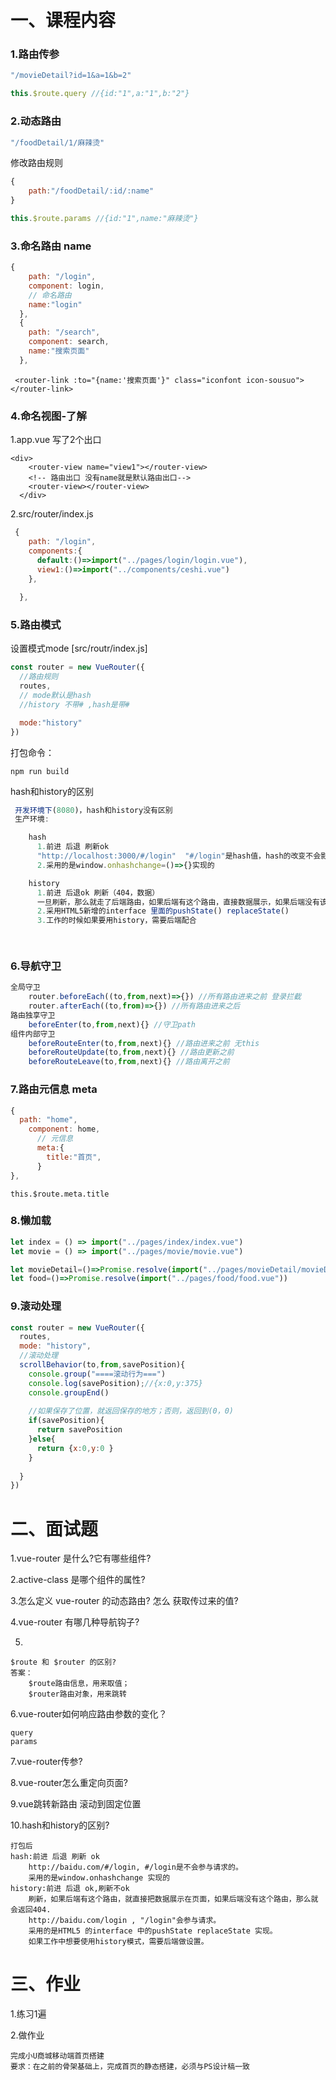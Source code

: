 # 一、课程内容

### 1.路由传参

```js
"/movieDetail?id=1&a=1&b=2"
```

```js
this.$route.query //{id:"1",a:"1",b:"2"}
```

### 2.动态路由

```js
"/foodDetail/1/麻辣烫"
```

修改路由规则

```js
{
	path:"/foodDetail/:id/:name"
}
```

```js
this.$route.params //{id:"1",name:"麻辣烫"}
```

### 3.命名路由 name

```js
{
    path: "/login",
    component: login,
    // 命名路由
    name:"login"
  },
  {
    path: "/search",
    component: search,
    name:"搜索页面"
  },
```

```vue
 <router-link :to="{name:'搜索页面'}" class="iconfont icon-sousuo"></router-link>
```

### 4.命名视图-了解

1.app.vue 写了2个出口

```vue
<div>
    <router-view name="view1"></router-view>
    <!-- 路由出口 没有name就是默认路由出口-->
    <router-view></router-view>
  </div>
```

2.src/router/index.js

```js
 {
    path: "/login",
    components:{
      default:()=>import("../pages/login/login.vue"),
      view1:()=>import("../components/ceshi.vue")
    },
    
  },
```



### 5.路由模式 

设置模式mode [src/routr/index.js]

```js
const router = new VueRouter({
  //路由规则
  routes,
  // mode默认是hash
  //history 不带# ,hash是带#

  mode:"history"
})
```

打包命令：

```
npm run build
```

hash和history的区别

```js
 开发环境下(8080)，hash和history没有区别
 生产环境:

    hash 
      1.前进 后退 刷新ok
      "http://localhost:3000/#/login"  "#/login"是hash值，hash的改变不会影响请求
      2.采用的是window.onhashchange=()=>{}实现的

    history 
      1.前进 后退ok 刷新（404，数据）
      一旦刷新，那么就走了后端路由，如果后端有这个路由，直接数据展示，如果后端没有该路由，404
      2.采用HTML5新增的interface 里面的pushState() replaceState()
      3.工作的时候如果要用history，需要后端配合

 
```

### 6.导航守卫

```js
全局守卫
	router.beforeEach((to,from,next)=>{}) //所有路由进来之前 登录拦截
	router.afterEach((to,from)=>{}) //所有路由进来之后
路由独享守卫
	beforeEnter(to,from,next){} //守卫path
组件内部守卫
	beforeRouteEnter(to,from,next){} //路由进来之前 无this
	beforeRouteUpdate(to,from,next){} //路由更新之前
	beforeRouteLeave(to,from,next){} //路由离开之前
```



### 7.路由元信息 meta

```js
{
  path: "home",
    component: home,
      // 元信息
      meta:{
        title:"首页",
      }
},
```

```
this.$route.meta.title
```

### 8.懒加载

```js
let index = () => import("../pages/index/index.vue")
let movie = () => import("../pages/movie/movie.vue")

let movieDetail=()=>Promise.resolve(import("../pages/movieDetail/movieDetail.vue"))
let food=()=>Promise.resolve(import("../pages/food/food.vue"))
```



### 9.滚动处理

```js
const router = new VueRouter({
  routes,
  mode: "history",
  //滚动处理
  scrollBehavior(to,from,savePosition){
    console.group("====滚动行为===")
    console.log(savePosition);//{x:0,y:375}
    console.groupEnd()
		
    //如果保存了位置，就返回保存的地方；否则，返回到(0，0)
    if(savePosition){
      return savePosition
    }else{
      return {x:0,y:0 }
    }
    
  }
})
```



# 二、面试题

1.vue-router 是什么?它有哪些组件?

2.active-class 是哪个组件的属性?

3.怎么定义 vue-router 的动态路由? 怎么 获取传过来的值?

4.vue-router 有哪几种导航钩子?

5.

```
$route 和 $router 的区别?
答案：
	$route路由信息，用来取值；
	$router路由对象，用来跳转

```

6.vue-router如何响应路由参数的变化？

```
query
params
```

7.vue-router传参?

8.vue-router怎么重定向页面?

9.vue跳转新路由 滚动到固定位置

10.hash和history的区别?

```
打包后
hash:前进 后退 刷新 ok
	http://baidu.com/#/login, #/login是不会参与请求的。
	采用的是window.onhashchange 实现的
history:前进 后退 ok,刷新不ok
	刷新，如果后端有这个路由，就直接把数据展示在页面，如果后端没有这个路由，那么就会返回404.
	http://baidu.com/login , "/login"会参与请求。
	采用的是HTML5 的interface 中的pushState replaceState 实现。
	如果工作中想要使用history模式，需要后端做设置。
```

# 三、作业

1.练习1遍

2.做作业

```
完成小U商城移动端首页搭建
要求：在之前的骨架基础上，完成首页的静态搭建，必须与PS设计稿一致
```

